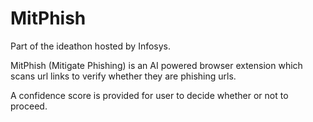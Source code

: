 # MitPhish


Part of the ideathon hosted by Infosys.

MitPhish (Mitigate Phishing) is an AI powered browser extension which scans url links to verify whether they are phishing urls.

A confidence score is provided for user to decide whether or not to proceed.
